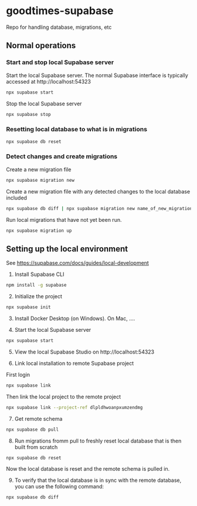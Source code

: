 # goodtimes-supabase
Repo for handling database, migrations, etc

## Normal operations

### Start and stop local Supabase server

Start the local Supabase server. The normal Supabase interface is typically accessed at http://localhost:54323

```bash
npx supabase start
``` 

Stop the local Supabase server

```bash
npx supabase stop
```

### Resetting local database to what is in migrations

```bash
npx supabase db reset
```

### Detect changes and create migrations

Create a new migration file 

```bash
npx supabase migration new
```

Create a new migration file with any detected changes to the local database included

```bash 
npx supabase db diff | npx supabase migration new name_of_new_migration
```

Run local migrations that have not yet been run. 

```bash
npx supabase migration up
```





## Setting up the local environment

See https://supabase.com/docs/guides/local-development

1. Install Supabase CLI

```bash
npm install -g supabase
```

2. Initialize the project

```bash
npx supabase init
```

3. Install Docker Desktop (on Windows). On Mac, ....

4. Start the local Supabase server

```bash
npx supabase start
```

5. View the local Supabase Studio on  http://localhost:54323

6. Link local installation to remote Supabase project

First login

```bash
npx supabase link
```

Then link the local project to the remote project

```bash
npx supabase link --project-ref dlpldhwoanpxumzendmg
```

7. Get remote schema

```bash
npx supabase db pull
```

8. Run migrations fromm pull to freshly reset local database that is then built from scratch

```bash
npx supabase db reset
```
Now the local database is reset and the remote schema is pulled in.

9. To verify that the local database is in sync with the remote database, you can use the following command:

```bash
npx supabase db diff
```





















